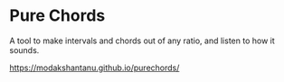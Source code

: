 # Pure Chords

A tool to make intervals and chords out of any ratio, and listen to how it sounds. 

https://modakshantanu.github.io/purechords/